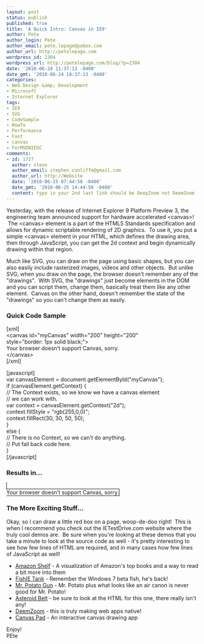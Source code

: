 ```yaml
---
layout: post
status: publish
published: true
title: 'A Quick Intro: Canvas in IE9'
author: Pete
author_login: Pete
author_email: pete.lepage@pobox.com
author_url: http://petelepage.com
wordpress_id: 2304
wordpress_url: http://petelepage.com/blog/?p=2304
date: '2010-06-24 11:37:13 -0400'
date_gmt: '2010-06-24 18:37:13 -0400'
categories:
- Web Design &amp; Development
- Microsoft
- Internet Explorer
tags:
- IE9
- SVG
- CodeSample
- HowTo
- Performance
- Fast
- canvas
- ForMSDNIEDC
comments:
- id: 1727
  author: steve
  author_email: stephen.cunliffe@gmail.com
  author_url: http://Website
  date: '2010-06-25 07:44:58 -0400'
  date_gmt: '2010-06-25 14:44:58 -0400'
  content: typo in your 2nd last link should be DeepZoom not DeemZoom
---
```

<p>Yesterday, with the release of Internet Explorer 9 Platform Preview 3, the engineering team announced support for hardware accelerated &lt;canvas&gt;!  The &lt;canvas&gt; element is a part of the HTML5 Standards specification and allows for dynamic scriptable rendering of 2D graphics.  To use it, you put a simple &lt;canvas&gt; element in your HTML, which defines the drawing area, then through JavaScript, you can get the 2d context and begin dynamically drawing within that region.</p>
<p>Much like SVG, you can draw on the page using basic shapes, but you can also easily include rasterized images, videos and other objects.  But unlike SVG, when you draw on the page, the browser doesn't remember any of the "drawings".  With SVG, the "drawings" just become elements in the DOM and you can script them, change them, basically treat them like any other element.  Canvas on the other hand, doesn't remember the state of the "drawings" so you can't change them as easily.</p>
<h3>Quick Code Sample</h3>
<p>[xml]<br />
&lt;canvas id=&quot;myCanvas&quot; width=&quot;200&quot; height=&quot;200&quot;<br />
    style=&quot;border: 1px solid black;&quot;&gt;<br />
      Your browser doesn’t support Canvas, sorry.<br />
&lt;/canvas&gt;<br />
[/xml]</p>
<p>[javascript]<br />
    var canvasElement = document.getElementById(&quot;myCanvas&quot;);<br />
    if (canvasElement.getContext) {<br />
        // The Context exists, so we know we have a canvas element<br />
        // we can work with.<br />
        var context = canvasElement.getContext(&quot;2d&quot;);<br />
        context.fillStyle = &quot;rgb(255,0,0)&quot;;<br />
        context.fillRect(30, 30, 50, 50);<br />
    }<br />
    else {<br />
        // There is no Context, so we can't do anything.<br />
        // Put fall back code here.<br />
    }<br />
[/javascript]</p>
<h3>Results in...</h3>
<p><canvas id="myCanvas" width="200" height="200" style="border: 1px solid black;"><br />
  Your browser doesn’t support Canvas, sorry.<br />
</canvas></p>
<p><script type="text/javascript"><br />
    var canvasElement = document.getElementById("myCanvas");<br />
    if (canvasElement.getContext) {<br />
        // The Context exists, so we know we have a canvas element we can work with.<br />
        var context = canvasElement.getContext("2d");<br />
        context.fillStyle = "rgb(255,0,0)";<br />
        context.fillRect(30, 30, 50, 50);<br />
    }<br />
    else {<br />
        // There is no Context, so we can't do anything.<br />
        // Put fall back code here.<br />
    }<br />
</script></p>
<h3>The More Exciting Stuff...</h3>
<p>Okay, so I can draw a little red box on a page, woop-de-doo right!  This is when I recommend you check out the IETestDrive.com website where the truly cool demos are.  Be sure when you're looking at these demos that you take a minute to look at the source code as well - it's pretty interesting to see how few lines of HTML are required, and in many cases how few lines of JavaScript as well!</p>
<ul>
<li><a href="http://ie.microsoft.com/testdrive/Performance/AmazonShelf/Default.html">Amazon Shelf</a> - A visualization of Amazon's top books and a way to read a bit more into them</li>
<li><a href="http://ie.microsoft.com/testdrive/Performance/FishIE%20tank/Default.html">FishIE Tank</a> - Remember the Windows 7 beta fish, he's back!</li>
<li><a href="http://ie.microsoft.com/testdrive/Performance/MrPotatoGun/Default.html">Mr. Potato Gun</a> - Mr. Potato plus what looks like an air canon is never good for Mr. Potato!</li>
<li><a href="http://ie.microsoft.com/testdrive/Performance/AsteroidBelt/Default.html">Asteroid Belt</a> - be sure to look at the HTML for this one, there really isn't any!</li>
<li><a href="http://ie.microsoft.com/testdrive/Graphics/DeepZoom/Default.html">DeemZoom</a> - this is truly making web apps native!</li>
<li><a href="http://ie.microsoft.com/testdrive/Graphics/CanvasPad/Default.html">Canvas Pad</a> - An interactive canvas drawing app</li>
</ul>
<p>Enjoy!<br />
PEte</p>
